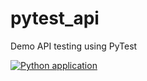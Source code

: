 # pytest_api
Demo API testing using PyTest

[![Python application](https://github.com/brian-dev/pytest_api/actions/workflows/python-app.yml/badge.svg)](https://github.com/brian-dev/pytest_api/actions/workflows/python-app.yml)